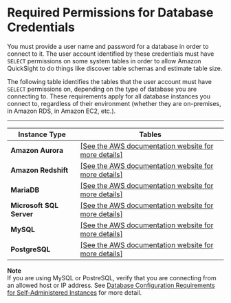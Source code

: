 # Required Permissions for Database Credentials<a name="required-permissions"></a>

You must provide a user name and password for a database in order to connect to it\. The user account identified by these credentials must have `SELECT` permissions on some system tables in order to allow Amazon QuickSight to do things like discover table schemas and estimate table size\. 

The following table identifies the tables that the user account must have `SELECT` permissions on, depending on the type of database you are connecting to\. These requirements apply for all database instances you connect to, regardless of their environment \(whether they are on\-premises, in Amazon RDS, in Amazon EC2, etc\.\)\.


****  

| Instance Type | Tables | 
| --- | --- | 
|  **Amazon Aurora**   |  [\[See the AWS documentation website for more details\]](http://docs.aws.amazon.com/quicksight/latest/user/required-permissions.html)  | 
|  **Amazon Redshift**   |  [\[See the AWS documentation website for more details\]](http://docs.aws.amazon.com/quicksight/latest/user/required-permissions.html)  | 
|  **MariaDB**   |  [\[See the AWS documentation website for more details\]](http://docs.aws.amazon.com/quicksight/latest/user/required-permissions.html)  | 
|  **Microsoft SQL Server**   |  [\[See the AWS documentation website for more details\]](http://docs.aws.amazon.com/quicksight/latest/user/required-permissions.html)  | 
|  **MySQL**   |  [\[See the AWS documentation website for more details\]](http://docs.aws.amazon.com/quicksight/latest/user/required-permissions.html)  | 
|  **PostgreSQL**   |  [\[See the AWS documentation website for more details\]](http://docs.aws.amazon.com/quicksight/latest/user/required-permissions.html)  | 

**Note**  
 If you are using MySQL or PostreSQL, verify that you are connecting from an allowed host or IP address\. See [Database Configuration Requirements for Self\-Administered Instances](configure-access.md#database-configuration-requirements) for more detail\. 